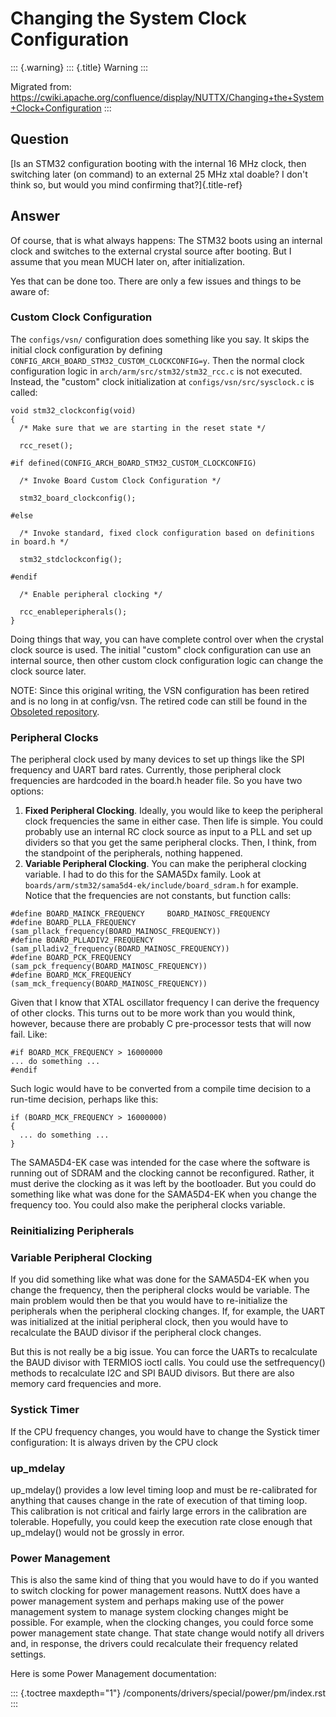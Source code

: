 Changing the System Clock Configuration
=======================================

::: {.warning}
::: {.title}
Warning
:::

Migrated from:
<https://cwiki.apache.org/confluence/display/NUTTX/Changing+the+System+Clock+Configuration>
:::

Question
--------

[Is an STM32 configuration booting with the internal 16 MHz clock, then
switching later (on command) to an external 25 MHz xtal doable? I don\'t
think so, but would you mind confirming that?]{.title-ref}

Answer
------

Of course, that is what always happens: The STM32 boots using an
internal clock and switches to the external crystal source after
booting. But I assume that you mean MUCH later on, after initialization.

Yes that can be done too. There are only a few issues and things to be
aware of:

### Custom Clock Configuration

The `configs/vsn/` configuration does something like you say. It skips
the initial clock configuration by defining
`CONFIG_ARCH_BOARD_STM32_CUSTOM_CLOCKCONFIG=y`. Then the normal clock
configuration logic in `arch/arm/src/stm32/stm32_rcc.c` is not executed.
Instead, the \"custom\" clock initialization at
`configs/vsn/src/sysclock.c` is called:

``` {.c}
void stm32_clockconfig(void)
{
  /* Make sure that we are starting in the reset state */

  rcc_reset();

#if defined(CONFIG_ARCH_BOARD_STM32_CUSTOM_CLOCKCONFIG)

  /* Invoke Board Custom Clock Configuration */

  stm32_board_clockconfig();

#else

  /* Invoke standard, fixed clock configuration based on definitions in board.h */

  stm32_stdclockconfig();

#endif

  /* Enable peripheral clocking */

  rcc_enableperipherals();
}
```

Doing things that way, you can have complete control over when the
crystal clock source is used. The initial \"custom\" clock configuration
can use an internal source, then other custom clock configuration logic
can change the clock source later.

NOTE: Since this original writing, the VSN configuration has been
retired and is no long in at config/vsn. The retired code can still be
found in the [Obsoleted
repository](https://bitbucket.org/patacongo/obsoleted/src/master/nuttx/configs/vsn).

### Peripheral Clocks

The peripheral clock used by many devices to set up things like the SPI
frequency and UART bard rates. Currently, those peripheral clock
frequencies are hardcoded in the board.h header file. So you have two
options:

1.  **Fixed Peripheral Clocking**. Ideally, you would like to keep the
    peripheral clock frequencies the same in either case. Then life is
    simple. You could probably use an internal RC clock source as input
    to a PLL and set up dividers so that you get the same peripheral
    clocks. Then, I think, from the standpoint of the peripherals,
    nothing happened.
2.  **Variable Peripheral Clocking**. You can make the peripheral
    clocking variable. I had to do this for the SAMA5Dx family. Look at
    `boards/arm/stm32/sama5d4-ek/include/board_sdram.h` for example.
    Notice that the frequencies are not constants, but function calls:

``` {.c}
#define BOARD_MAINCK_FREQUENCY     BOARD_MAINOSC_FREQUENCY
#define BOARD_PLLA_FREQUENCY       (sam_pllack_frequency(BOARD_MAINOSC_FREQUENCY))
#define BOARD_PLLADIV2_FREQUENCY   (sam_plladiv2_frequency(BOARD_MAINOSC_FREQUENCY))
#define BOARD_PCK_FREQUENCY        (sam_pck_frequency(BOARD_MAINOSC_FREQUENCY))
#define BOARD_MCK_FREQUENCY        (sam_mck_frequency(BOARD_MAINOSC_FREQUENCY))
```

Given that I know that XTAL oscillator frequency I can derive the
frequency of other clocks. This turns out to be more work than you would
think, however, because there are probably C pre-processor tests that
will now fail. Like:

``` {.c}
#if BOARD_MCK_FREQUENCY > 16000000
... do something ...
#endif
```

Such logic would have to be converted from a compile time decision to a
run-time decision, perhaps like this:

``` {.c}
if (BOARD_MCK_FREQUENCY > 16000000)
{
  ... do something ...
}
```

The SAMA5D4-EK case was intended for the case where the software is
running out of SDRAM and the clocking cannot be reconfigured. Rather, it
must derive the clocking as it was left by the bootloader. But you could
do something like what was done for the SAMA5D4-EK when you change the
frequency too. You could also make the peripheral clocks variable.

### Reinitializing Peripherals

### Variable Peripheral Clocking

If you did something like what was done for the SAMA5D4-EK when you
change the frequency, then the peripheral clocks would be variable. The
main problem would then be that you would have to re-initialize the
peripherals when the peripheral clocking changes. If, for example, the
UART was initialized at the initial peripheral clock, then you would
have to recalculate the BAUD divisor if the peripheral clock changes.

But this is not really be a big issue. You can force the UARTs to
recalculate the BAUD divisor with TERMIOS ioctl calls. You could use the
setfrequency() methods to recalculate I2C and SPI BAUD divisors. But
there are also memory card frequencies and more.

### Systick Timer

If the CPU frequency changes, you would have to change the Systick timer
configuration: It is always driven by the CPU clock

### up\_mdelay

up\_mdelay() provides a low level timing loop and must be re-calibrated
for anything that causes change in the rate of execution of that timing
loop. This calibration is not critical and fairly large errors in the
calibration are tolerable. Hopefully, you could keep the execution rate
close enough that up\_mdelay() would not be grossly in error.

### Power Management

This is also the same kind of thing that you would have to do if you
wanted to switch clocking for power management reasons. NuttX does have
a power management system and perhaps making use of the power management
system to manage system clocking changes might be possible. For example,
when the clocking changes, you could force some power management state
change. That state change would notify all drivers and, in response, the
drivers could recalculate their frequency related settings.

Here is some Power Management documentation:

::: {.toctree maxdepth="1"}
/components/drivers/special/power/pm/index.rst
:::
